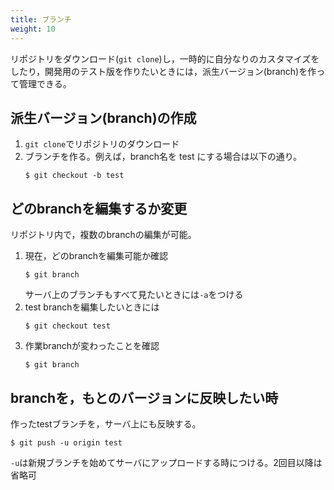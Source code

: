 ```yaml
---
title: ブランチ
weight: 10
---
```


リポジトリをダウンロード(`git clone`)し，一時的に自分なりのカスタマイズをしたり，開発用のテスト版を作りたいときには，派生バージョン(branch)を作って管理できる。

## 派生バージョン(branch)の作成

1. `git clone`でリポジトリのダウンロード
2. ブランチを作る。例えば，branch名を test にする場合は以下の通り。
	```
	$ git checkout -b test
	```

## どのbranchを編集するか変更

リポジトリ内で，複数のbranchの編集が可能。

1. 現在，どのbranchを編集可能か確認
	```
	$ git branch
	```
	サーバ上のブランチもすべて見たいときには`-a`をつける
2. test branchを編集したいときには
	```
	$ git checkout test
	```
3. 作業branchが変わったことを確認
	```
	$ git branch
	```

## branchを，もとのバージョンに反映したい時

作ったtestブランチを，サーバ上にも反映する。
```
$ git push -u origin test
```
`-u`は新規ブランチを始めてサーバにアップロードする時につける。2回目以降は省略可
